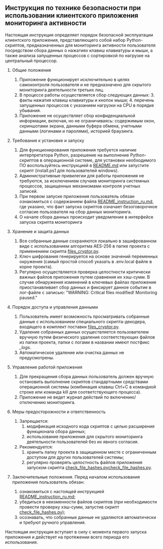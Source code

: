 ## Инструкция по технике безопасности при использовании клиентского приложения мониторинга активности

 Настоящая инструкция определяет порядок безопасной эксплуатации клиентского приложения, представляющего собой набор Python-скриптов, предназначенных для мониторинга активности пользователя посредством сбора данных о нажатиях клавиш клавиатуры и мыши, а также анализа запущенных процессов с сортировкой по нагрузке на центральный процессор.

1. Общие положения
    1. Приложение функционирует исключительно в целях самоконтроля пользователя и не предназначено для скрытого
       мониторинга деятельности третьих лиц.
    2. В процессе работы осуществляется сбор следующих данных:
        3. факты нажатия клавиш клавиатуры и кнопок мыши;
        4. перечень запущенных процессов с указанием нагрузки на CPU в порядке убывания.
    3. Приложение не осуществляет сбор конфиденциальной информации, включая, но не ограничиваясь: содержимым окон,
       скриншотами экрана, данными буфера обмена, учетными данными (логинами и паролями), историей браузинга.

2. Требования к установке и запуску
    1. Для функционирования приложения требуется наличие интерпретатора Python, разрешение на выполнение
       Python-скриптов в операционной системе, для установки необходимого ПО воспользуйтесь инструкцией в [README.md](README.md) или запустите скрипт (install.ps1 для пользователей windows).
    2. Административные привилегии для работы приложения не требуются, за исключением случаев мониторинга системных
       процессов, защищенных механизмами контроля учетных записей.
    3. При первом запуске приложения пользователь обязан ознакомиться с содержанием файла [README_instruction_ru.md](README_instruction_ru.md), где указано, что
       факт запуска скриптов означает безоговорочное согласие пользователя на сбор данных мониторинга.
    4. О начале сбора данных происходит уведомление в интерфейсе запуска скрипта мониторинга

3. Хранение и защита данных
    1. Все собранные данные сохраняются локально в зашифрованном виде с использованием алгоритма AES-256 в папке
       проекта с применением скрипта [files_cryptor.py](files_cryptor.py).
    2. Ключ шифрования генерируется на основе значений переменных окружения (самый простой способ указать в .env.local файле в корне проекта).
    3. Регулярно осуществляется проверка целостности критически важных файлов приложения путем сравнения их хэш-сумм. В
       случае обнаружения изменений в ключевых файлах приложение приостанавливает сбор данных и фиксирует данное событие
       в лог-файле с записью: "WARNING: Critical files modified! Monitoring paused."

4. Порядок доступа и управления данными
    1. Пользователь имеет возможность просматривать собранные данные с использованием специального скрипта-декодера,
       входящего в комплект поставки [files_cryptor.py](files_cryptor.py).
    2. Удаление собранных данных осуществляется пользователем вручную путем физического удаления соответствующих файлов
       из папки проекта, папки с логами в названии имеют постфикс *_logs*.
    3. Автоматическое удаление или очистка данных не предусмотрены.

5. Управление работой приложения
    1. Для прекращения сбора данных пользователь должен вручную остановить выполнение скриптов стандартными средствами
       операционной системы (комбинация клавиш Ctrl+C в командной строке или команда kill для соответствующего
       процесса).
    2. Приложение не ведет журнал действий по включению/отключению мониторинга.

6. Меры предосторожности и ответственность
    1. Запрещается:
        1. модификация исходного кода скриптов с целью расширения функционала сбора данных;
        2. использование приложения для скрытого мониторинга деятельности пользователей без их явного согласия.
    2. Рекомендуется:
        1. хранить папку проекта в защищенном месте с ограниченным доступом для других пользователей системы;
        2. регулярно проверять целостность файлов приложения запуском скрипта [check_file_hashes.py](check_file_hashes.py)[check_file_hashes.py](check_file_hashes.py).

7. Заключительные положения. Перед началом использования приложения пользователь обязан:
    1. ознакомиться с настоящей инструкцией [README_instruction_ru.md](README_instruction_ru.md);
    2. убедиться в неизменности файлов скриптов (при необходимости провести проверку хэш-сумм, запустив скрипт [check_file_hashes.py](check_file_hashes.py));
    3. осознавать, что собранные данные не удаляются автоматически и требуют ручного управления.

Настоящая инструкция вступает в силу с момента первого запуска приложения и действует на протяжении всего периода его
использования.